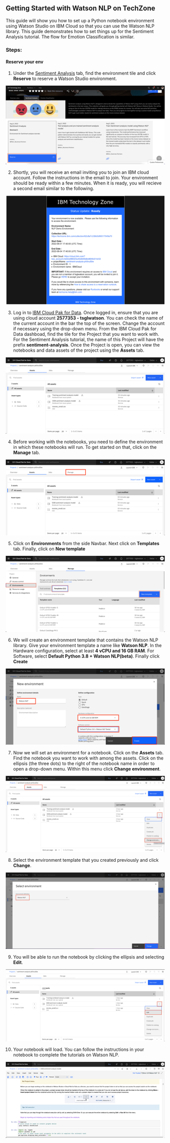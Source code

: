## Getting Started with Watson NLP on TechZone

This guide will show you how to set up a Python notebook environment using Watson Studio on IBM Cloud so that you can use the Watson NLP library.  This guide demonstrates how to set things up for the Sentiment Analysis tutorial.  The flow for Emotion Classification is similar.

### Steps:
#### Reserve your env
1. Under the [Sentiment Analysis](https://techzone.ibm.com/collection/watson-core-nlp#tab-1) tab, find the environment tile and click **Reserve** to reserve a Watson Studio environment.

![reserve](Screenshots/reserve.png)

2. Shortly, you will receive an email inviting you to join an IBM cloud account. Follow the instructions in the email to join.  Your environment should be ready within a few minutes.  When it is ready, you will recieve a second email similar to the following.

![env_details](Screenshots/env_details.png)

3. Log in to [IBM Cloud Pak for Data](https://dataplatform.cloud.ibm.com). Once logged in, ensure that you are using cloud account **2577353 - tsglwatson**. You can check the name of the current account in the bar the top of the screen.  Change the account if necessary using the drop-down menu.  From the IBM Cloud Pak for Data dashboad, find the tile for the Project that you want to work with.  For the Sentiment Analysis tutorial, the name of this Project will have the prefix **sentiment-analysis**.  Once the Project is open, you can view the notebooks and data assets of the project using the **Assets** tab.

![assets](Screenshots/assets.png)

4. Before working with the notebooks, you need to define the environment in which these notebooks will run. To get started on that, click on the **Manage** tab.

![manage_tab](Screenshots/manage_tab.png)

5. Click on **Environments** from the side Navbar. Next click on **Templates** tab. Finally, click on **New template**

![env](Screenshots/env.png)

6. We will create an environment template that contains the Watson NLP library. Give your environment template a name like **Watson NLP**. In the Hardware configuration, select at least **4 vCPU and 16 GB RAM**. For Software, select **Default Python 3.8 + Watson NLP(beta)**. Finally click **Create**

![new_env_settings](Screenshots/new_env_settings.png)

7. Now we will set an environment for a notebook.  Click on the **Assets** tab. Find the notebook you want to work with among the assets.  Click on the ellipsis (the three dots) to the right of the notebook name in order to open a drop-down menu.  Within this menu click **Change environment**.

![change_env](Screenshots/change_env.png)

8. Select the environment template that you created previously and click **Change**.
 
![change](Screenshots/change.png)

9. You will be able to run the notebook by clicking the ellipsis and selecting **Edit**.

![edit](Screenshots/edit.png)

10. Your notebook will load. You can follow the instructions in your notebook to complete the tutorials on Watson NLP.

![loaded](Screenshots/loaded.png)
